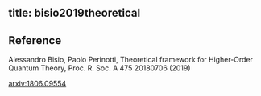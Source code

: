 title: bisio2019theoretical
---

## Reference

Alessandro Bisio, Paolo Perinotti, Theoretical framework for Higher-Order Quantum Theory, Proc. R. Soc. A 475 20180706 (2019)


[arxiv:1806.09554](https://arxiv.org/abs/1806.09554)
